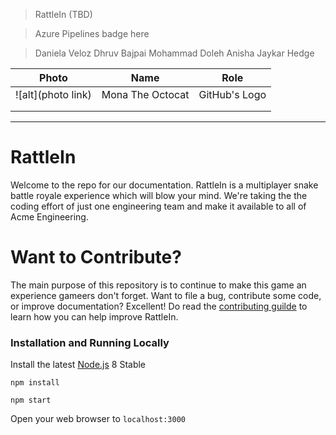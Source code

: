 
> RattleIn (TBD)

> Azure Pipelines badge here

> Daniela Veloz
> Dhruv Bajpai
> Mohammad Doleh
> Anisha Jaykar Hedge


| Photo              | Name             | Role          |
|--------------------|------------------|---------------|
| ![alt](photo link) | Mona The Octocat | GitHub's Logo |
|                    |                  |               |
|                    |                  |               |

----

# RattleIn
Welcome to the repo for our documentation. RattleIn is a multiplayer snake battle royale experience which will blow your mind. We're taking the the coding effort of just one engineering team and make it available to all of Acme Engineering.

# Want to Contribute?
The main purpose of this repository is to continue to make this game an experience gameers don't forget. Want to file a bug, contribute some code, or improve documentation? Excellent!  Do read the [contributing guilde](https://github.com/daniela-veloz/thegame/blob/master/CONTRIBUTING.md) to learn how you can help improve RattleIn.



### Installation and Running Locally

Install the latest [Node.js](http://nodejs.org) 8 Stable

`npm install`

`npm start`

Open your web browser to `localhost:3000`

